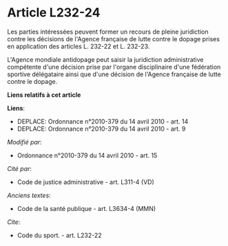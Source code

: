 # Article L232-24

Les parties intéressées peuvent former un recours de pleine juridiction contre les décisions de l'Agence française de lutte
contre le dopage prises en application des articles L. 232-22 et L. 232-23.

L'Agence mondiale antidopage peut saisir la juridiction administrative compétente d'une décision prise par l'organe
disciplinaire d'une fédération sportive délégataire ainsi que d'une décision de l'Agence française de lutte contre le dopage.

**Liens relatifs à cet article**

**Liens**:

  - DEPLACE: Ordonnance n°2010-379 du 14 avril 2010 - art. 14
  - DEPLACE: Ordonnance n°2010-379 du 14 avril 2010 - art. 9

_Modifié par_:

  - Ordonnance n°2010-379 du 14 avril 2010 - art. 15

_Cité par_:

  - Code de justice administrative - art. L311-4 (VD)

_Anciens textes_:

  - Code de la santé publique - art. L3634-4 (MMN)

_Cite_:

  - Code du sport. - art. L232-22
